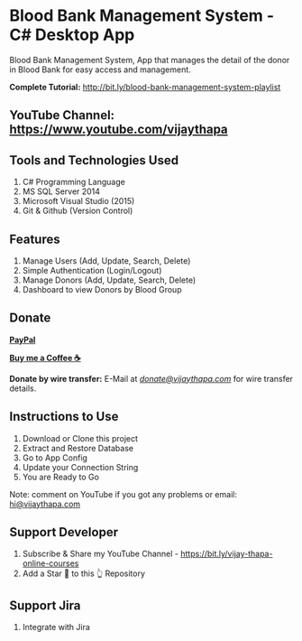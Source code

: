 # Blood Bank Management System - C# Desktop App
Blood Bank Management System, App that manages the detail of the donor in Blood Bank for easy access and management.

**Complete Tutorial:**  http://bit.ly/blood-bank-management-system-playlist


## YouTube Channel: https://www.youtube.com/vijaythapa

## Tools and Technologies Used
1. C# Programming Language
2. MS SQL Server 2014
3. Microsoft Visual Studio (2015)
4. Git & Github (Version Control)

## Features
1. Manage Users (Add, Update, Search, Delete)
2. Simple Authentication (Login/Logout)
3. Manage Donors (Add, Update, Search, Delete)
4. Dashboard to view Donors by Blood Group


## Donate

**[PayPal](https://bit.ly/support-vijay-thapa)**

**[Buy me a Coffee  ☕️](https://www.buymeacoffee.com/vijaythapa)**

**Donate by wire transfer:** E-Mail at *donate@vijaythapa.com* for wire transfer details. 


## Instructions to Use
1. Download or Clone this project
2. Extract and Restore Database
3. Go to App Config
4. Update your Connection String
5. You are Ready to Go

Note: comment on YouTube if you got any problems or email: hi@vijaythapa.com



## Support Developer
1. Subscribe & Share my YouTube Channel - https://bit.ly/vijay-thapa-online-courses
2. Add a Star 🌟  to this 👆 Repository

## Support Jira
1. Integrate with Jira

